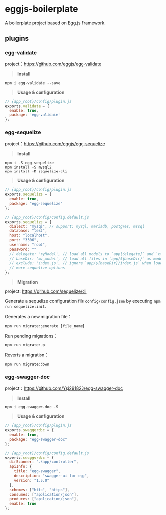 # eggjs-boilerplate

A boilerplate project based on Egg.js Framework.

## plugins

### egg-validate

project：https://github.com/eggjs/egg-validate

> **Install**

```
npm i egg-validate --save
```

> **Usage & configuration**

```js
// {app_root}/config/plugin.js
exports.validate = {
  enable: true,
  package: "egg-validate"
};
```

### egg-sequelize

project：https://github.com/eggjs/egg-sequelize

> **Install**

```
npm i -S egg-sequelize
npm install -S mysql2
npm install -D sequelize-cli
```

> **Usage & configuration**

```js
// {app_root}/config/plugin.js
exports.sequelize = {
  enable: true,
  package: "egg-sequelize"
};
```

```js
// {app_root}/config/config.default.js
exports.sequelize = {
  dialect: "mysql", // support: mysql, mariadb, postgres, mssql
  database: "test",
  host: "localhost",
  port: "3306",
  username: "root",
  password: ""
  // delegate: 'myModel', // load all models to `app[delegate]` and `ctx[delegate]`, default to `model`
  // baseDir: 'my_model', // load all files in `app/${baseDir}` as models, default to `model`
  // exclude: 'index.js', // ignore `app/${baseDir}/index.js` when load models, support glob and array
  // more sequelize options
};
```

> **Migration**

project: https://github.com/sequelize/cli

Generate a sequelize configuration file `config/config.json` by executing `npm run sequelize:init`.

Generates a new migration file：

```
npm run migrate:generate [file_name]
```

Run pending migrations：

```
npm run migrate:up
```

Reverts a migration：

```
npm run migrate:down
```

### egg-swagger-doc

project：https://github.com/Ysj291823/egg-swagger-doc

> **Install**

```
npm i egg-swagger-doc -S
```

> **Usage & configuration**

```js
// {app_root}/config/plugin.js
exports.swaggerdoc = {
  enable: true,
  package: "egg-swagger-doc"
};
```

```js
// {app_root}/config/config.default.js
exports.swaggerdoc = {
  dirScanner: "./app/controller",
  apiInfo: {
    title: "egg-swagger",
    description: "swagger-ui for egg",
    version: "1.0.0"
  },
  schemes: ["http", "https"],
  consumes: ["application/json"],
  produces: ["application/json"],
  enable: true
};
```
